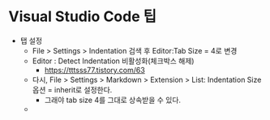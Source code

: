 # Visual Studio Code 팁

- 탭 설정
    - File > Settings > Indentation 검색 후 Editor:Tab Size = 4로 변경
    - Editor : Detect Indentation 비활성화(체크박스 해제)
        - https://tttsss77.tistory.com/63
    - 다시, File > Settings > Markdown > Extension > List: Indentation Size 옵션 = inherit로 설정한다.
        - 그래야 tab size 4를 그대로 상속받을 수 있다.
    - 